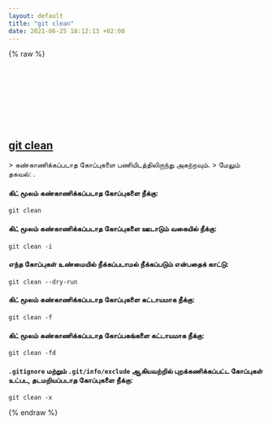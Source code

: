 ```yaml
---
layout: default
title: "git clean"
date: 2021-06-25 18:12:13 +02:00
---
```

{% raw %}
<h2 id="git-clean">
  <a href="/ta/common/git-clean.html">git clean</a> <a href="#git-clean"><svg class="icon">
    <use href="/assets/images/unicode_sprite.svg#link" />
  </svg></a>
</h2>
> கண்காணிக்கப்படாத கோப்புகளை பணியிடத்திலிருந்து அகற்றவும்.
> மேலும் தகவல்: <https://git-scm.com/docs/git-clean>.

#### கிட் மூலம் கண்காணிக்கப்படாத கோப்புகளை நீக்கு:
```shell
git clean
```
#### கிட் மூலம் கண்காணிக்கப்படாத கோப்புகளை ஊடாடும் வகையில் நீக்கு:
```shell
git clean -i
```
#### எந்த கோப்புகள் உண்மையில் நீக்கப்படாமல் நீக்கப்படும் என்பதைக் காட்டு:
```shell
git clean --dry-run
```
#### கிட் மூலம் கண்காணிக்கப்படாத கோப்புகளை கட்டாயமாக நீக்கு:
```shell
git clean -f
```
#### கிட் மூலம் கண்காணிக்கப்படாத கோப்பகங்களை கட்டாயமாக நீக்கு:
```shell
git clean -fd
```
#### `.gitignore` மற்றும் `.git/info/exclude` ஆகியவற்றில் புறக்கணிக்கப்பட்ட கோப்புகள் உட்பட, தடமறியப்படாத கோப்புகளை நீக்கு:
```shell
git clean -x
```
{% endraw %}